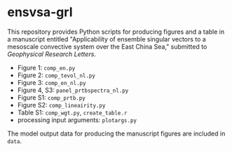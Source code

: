 # ensvsa-grl
This repository provides Python scripts for producing figures and a table in a manuscript entitled "Applicability of ensemble singular vectors to a mesoscale convective system over the East China Sea," submitted to *Geophysical Research Letters*. 

- Figure 1: `comp_en.py`
- Figure 2: `comp_tevol_nl.py`
- Figure 3: `comp_en_nl.py`
- Figure 4, S3: `panel_prtbspectra_nl.py`
- Figure S1: `comp_prtb.py`
- Figure S2: `comp_lineairity.py`
- Table S1: `comp_wgt.py`, `create_table.r`
- processing input arguments: `plotargs.py`

The model output data for producing the manuscript figures are included in `data`.
